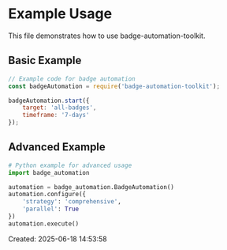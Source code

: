 # Example Usage

This file demonstrates how to use badge-automation-toolkit.

## Basic Example

```javascript
// Example code for badge automation
const badgeAutomation = require('badge-automation-toolkit');

badgeAutomation.start({
    target: 'all-badges',
    timeframe: '7-days'
});
```

## Advanced Example

```python
# Python example for advanced usage
import badge_automation

automation = badge_automation.BadgeAutomation()
automation.configure({
    'strategy': 'comprehensive',
    'parallel': True
})
automation.execute()
```

Created: 2025-06-18 14:53:58
